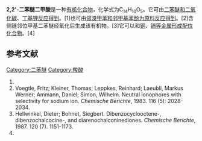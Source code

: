 **2,2'-二苯醚二甲酸**是一种[有机化合物](../Page/有机化合物.md "wikilink")，化学式为C<sub>14</sub>H<sub>10</sub>O<sub>5</sub>。它可由[二苯醚和](../Page/二苯醚.md "wikilink")[二氧化碳](../Page/二氧化碳.md "wikilink")、[丁基锂反应得到](https://zh.wikipedia.org/wiki/丁基锂 "wikilink")。\[1\]也可由[邻溴甲苯和](https://zh.wikipedia.org/wiki/邻溴甲苯 "wikilink")[邻甲基苯酚为原料反应得到](https://zh.wikipedia.org/wiki/邻甲基苯酚 "wikilink")。\[2\]含侧链邻位甲基二苯醚经氧化后生成该有机物。\[3\]它可以和[铜](../Page/铜.md "wikilink")、[镉等金属形成](../Page/镉.md "wikilink")[配位化合物](https://zh.wikipedia.org/wiki/配位化合物 "wikilink")。\[4\]

## 参考文献

[Category:二苯醚](https://zh.wikipedia.org/wiki/Category:二苯醚 "wikilink")
[Category:羧酸](https://zh.wikipedia.org/wiki/Category:羧酸 "wikilink")

1.
2.  Voegtle, Fritz; Kleiner, Thomas; Leppkes, Reinhard; Laeubli, Markus
    Werner; Ammann, Daniel; Simon, Wilhelm. Neutral ionophores with
    selectivity for sodium ion. *Chemische Berichte*, 1983. 116 (5):
    2028-2034.
3.  Hellwinkel, Dieter; Bohnet, Siegbert. Dibenzocyclooctene-​,
    dibenzochalcocine-​, and diarenochalconinediones. *Chemische
    Berichte*, 1987. 120 (7). 1151-1173.
4.